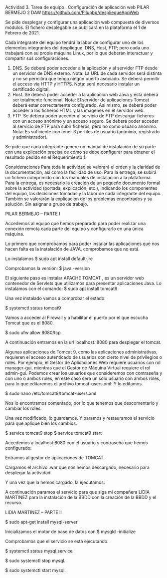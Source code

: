  

Actividad 3. Tarea de equipo . Configuración de aplicación web
PILAR BERMEJO 2 DAW
https://github.com/Pilupbp/despliegueAppWeb

 
Se pide desplegar y configurar una aplicación web compuesta de diversos módulos. El fichero desplegable se publicará en la plataforma el 1 de Febrero de 2021.

Cada integrante del equipo tendrá la labor de configurar uno de los elementos integrantes del despliegue: DNS, Host, FTP; pero cada uno trabajará con su propia máquina Linux, por lo que deberán interactuar y compartir sus configuraciones.

1.	DNS. Se deberá poder acceder a la aplicación y al servidor FTP desde un servidor de DNS externo. Nota: La URL de cada servidor será distinta y no se permitirá que tenga ningún puerto asociado. Se deberá permitir el acceso vía HTTP y HTTPS. Nota: será necesario instalar un certificado digital.
2.	Host. Se deberá poder acceder a la aplicación web Java y ésta deberá ser totalmente funcional. Nota: El servidor de aplicaciones Tomcat deberá estar correctamente configurado. Así mismo, se deberá poder acceder a los ficheros HTML y las imágenes en el servidor web.
3.	FTP. Se deberá poder acceder al servicio de FTP descargar ficheros con un acceso anónimo y un acceso seguro. Se deberá poder acceder al servicio de FTP para subir ficheros, pero no como usuario anónimo. Nota: Es suficiente con tener 3 perfiles de usuario (anónimo, registrado y administrador).

Se pide que cada integrante genere un manual de instalación de su parte con una explicación precisa de cómo se debe configurar para obtener el resultado pedido en el Requerimiento 1.

Consideraciones
Para toda la actividad se valorará el orden y la claridad de la documentación, así como la facilidad de uso.
Para la entrega, se subirá un fichero comprimido con los manuales de instalación a la plataforma.
Para la entrega, es necesario la creación de un pequeño documento formal sobre la actividad (portada, explicación, etc.), indicando los componentes del equipo, las decisiones tomadas y la labor de cada integrante del equipo. También se valorarán la explicación de los problemas encontrados y su solución.
Sin asignar a grupo de trabajo.

PILAR BERMEJO – PARTE I

Accedemos al equipo que hemos preparado para poder realizar una conexión remota cada parte del equipo y configurarlo en una única máquina.

Lo primero que comprobamos para poder instalar las aplicaciones que nos hacen falta es la instalación de JAVA, comprobamos que no está.


 

Lo instalamos $ sudo apt install default-jre

 

Comprobamos la versión: $ java -version

 

El siguiente paso es instalar APACHE TOMCAT , es un servidor web contenedor de Servlets que utilizamos para presentar aplicaciones Java.
Lo instalamos con el comando:  $ sudo apt install tomcat9
 

Una vez instalado vamos a comprobar el estado:

$ systemctl status tomcat9

 

Vamos a acceder al Firewall y a habilitar el puerto por el que escucha Tomcat que es el 8080.

$ sudo ufw allow 8080/tcp

 

A continuación entramos en la url localhost.:8080  para desplegar el tomcat.

 

Algunas aplicaciones de Tomcat 9, como las aplicaciones administrativas, requieren el acceso autenticado de usuarios con cierto nivel de privilegios o roles. Por ejemplo, el Gestor de Aplicaciones Web requiere usuarios con rol manager-gui, mientras que el Gestor de Máquina Virtual requiere el rol admin-gui. Podemos crear los usuarios que consideremos con contraseña y con uno o ambos roles, en este caso será un solo usuario con ambos roles, para lo que editaremos el archivo tomcat-users.xml: Y lo editamos.

$ sudo nano /etc/tomcat9/tomcat-users.xml

Nos lo encontramos comentado, por lo que tenemos que descomentarlo y cambiar los roles.

 

 

Una vez modificado, lo guardamos. Y paramos y restauramos el servicio para que aplique bien los cambios.

$ service tomcat9 stop 
$ service tomcat9 start


Accedemos a localhost:8080 con el usuario y contraseña que hemos configurado:

 

Entramos al gestor de aplicaciones de TOMCAT.

 


Cargamos el archivo .war que nos hemos descargado, necesario para desplegar la actividad.

 


 

Y una vez que la hemos cargado, la ejecutamos:

 

A continuación paramos el servicio para que siga mi compañera LIDIA MARTINEZ para la instalación de la BBDD con la creación de la BBDD y el recurso.

LIDIA MARTINEZ – PARTE II

$ sudo apt-get install mysql-server

 

Inicializamos el motor de base de datos con $ mysqld -initialize

 

Comprobamos que el servicio se está ejecutando.

$ systemctl status mysql.service

 



$ sudo systemctl stop mysql.

$ sudo systemctl start mysql.
